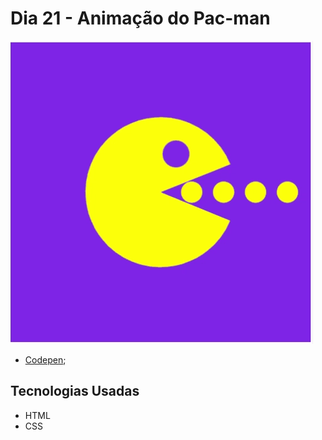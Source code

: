 # Dia 21 - Animação do Pac-man

![Animação do Pac-man](./day21.gif?raw=true "Animação do Pac-man")

*   [Codepen](https://codepen.io/lizvidotti91/pen/WNOZRXy); 

## Tecnologias Usadas

*   HTML
*   CSS 

